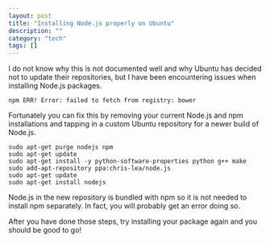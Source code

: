 ```yaml
---
layout: post
title: "Installing Node.js properly on Ubuntu"
description: ""
category: "tech"
tags: []
---
```


I do not know why this is not documented well and why Ubuntu has decided
not to update their repositories, but I have been encountering issues
when installing Node.js packages.

~~~
npm ERR! Error: failed to fetch from registry: bower
~~~

Fortunately you can fix this by removing your current Node.js and npm
installations and tapping in a custom Ubuntu repository for a newer
build of Node.js.

~~~
sudo apt-get purge nodejs npm
sudo apt-get update
sudo apt-get install -y python-software-properties python g++ make
sudo add-apt-repository ppa:chris-lea/node.js
sudo apt-get update
sudo apt-get install nodejs
~~~

Node.js in the new repository is bundled with npm so it is not needed
to install npm separately. In fact, you will probably get an error
doing so.

After you have done those steps, try installing your package again
and you should be good to go!
